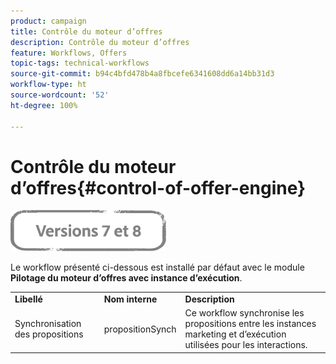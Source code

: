 ```yaml
---
product: campaign
title: Contrôle du moteur d’offres
description: Contrôle du moteur d’offres
feature: Workflows, Offers
topic-tags: technical-workflows
source-git-commit: b94c4bfd478b4a8fbcefe6341608dd6a14bb31d3
workflow-type: ht
source-wordcount: '52'
ht-degree: 100%

---
```



# Contrôle du moteur d’offres{#control-of-offer-engine}

![](../../assets/common.svg)

Le workflow présenté ci-dessous est installé par défaut avec le module **Pilotage du moteur d’offres avec instance d’exécution**.

<table> 
 <tbody> 
  <tr> 
   <td> <strong>Libellé</strong><br /> </td> 
   <td> <strong>Nom interne</strong><br /> </td> 
   <td> <strong>Description</strong><br /> </td> 
  </tr> 
  <tr> 
   <td> <span class="uicontrol">Synchronisation des propositions</span> <br /> </td> 
   <td> <span class="uicontrol">propositionSynch</span> <br /> </td> 
   <td> Ce workflow synchronise les propositions entre les instances marketing et d’exécution utilisées pour les interactions.<br /> </td> 
  </tr> 
 </tbody> 
</table>

